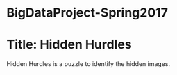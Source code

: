 # BigDataProject-Spring2017 

# Title: Hidden Hurdles

Hidden Hurdles is a puzzle to identify the hidden images.

